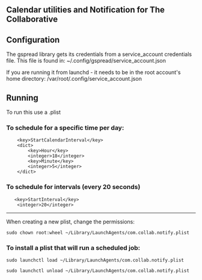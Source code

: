 ## Calendar utilities and Notification for The Collaborative

## Configuration
The gspread library gets its credentials from a service_account credentials file.  This file is found in: 
~/.config/gspread/service_account.json

If you are running it from launchd - it needs to be in the root account's home directory: 
/var/root/.config/service_account.json

## Running
To run this use a .plist

### To schedule for a specific time per day: 
```
    <key>StartCalendarInterval</key>
    <dict>
        <key>Hour</key>
        <integer>18</integer>
        <key>Minute</key>
        <integer>5</integer>
    </dict>
```

### To schedule for intervals (every 20 seconds)
```
   <key>StartInterval</key>
    <integer>20</integer>
```
---


When creating a new plist, change the permissions: 
```
sudo chown root:wheel ~/Library/LaunchAgents/com.collab.notify.plist
```

### To install a plist that will run a scheduled job: 
```
sudo launchctl load ~/Library/LaunchAgents/com.collab.notify.plist

sudo launchctl unload ~/Library/LaunchAgents/com.collab.notify.plist
```